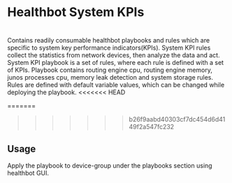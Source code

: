 # Healthbot System KPIs
#
 
Contains readily consumable healthbot playbooks and rules which are specific to system key performance indicators(KPIs).
System KPI rules collect the statistics from network devices, then analyze the data and act. System KPI playbook is a set of
rules, where each rule is defined with a set of KPIs. Playbook contains routing engine cpu, routing engine memory, junos processes cpu, memory leak detection and system storage rules. Rules are defined with default variable values, which can be changed while deploying the playbook.
<<<<<<< HEAD

=======
>>>>>>> b26f9aabd40303cf7dc454d6d4149f2a547fc232

## Usage

Apply the playbook to device-group under the playbooks section using healthbot GUI.
